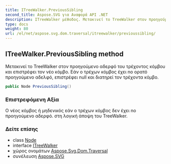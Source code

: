 ```yaml
---
title: ITreeWalker.PreviousSibling
second_title: Aspose.SVG για Αναφορά API .NET
description: ITreeWalker μέθοδος. Μετακινεί το TreeWalker στον προηγούμενο αδερφό του τρέχοντος κόμβου και επιστρέφει τον νέο κόμβο. Εάν ο τρέχων κόμβος έχει no ορατό προηγούμενο αδελφό επιστρέφει null και διατηρεί τον τρέχοντα κόμβο.
type: docs
weight: 80
url: /el/net/aspose.svg.dom.traversal/itreewalker/previoussibling/
---
```

## ITreeWalker.PreviousSibling method

Μετακινεί το TreeWalker στον προηγούμενο αδερφό του τρέχοντος κόμβου και επιστρέφει τον νέο κόμβο. Εάν ο τρέχων κόμβος έχει no ορατό προηγούμενο αδελφό, επιστρέφει null και διατηρεί τον τρέχοντα κόμβο.

```csharp
public Node PreviousSibling()
```

### Επιστρεφόμενη Αξία

Ο νέος κόμβος ή μηδενικός εάν ο τρέχων κόμβος δεν έχει no προηγούμενο αδερφό. στη λογική άποψη του TreeWalker.

### Δείτε επίσης

* class [Node](../../../aspose.svg.dom/node/)
* interface [ITreeWalker](../)
* χώρος ονομάτων [Aspose.Svg.Dom.Traversal](../../itreewalker/)
* συνέλευση [Aspose.SVG](../../../)


